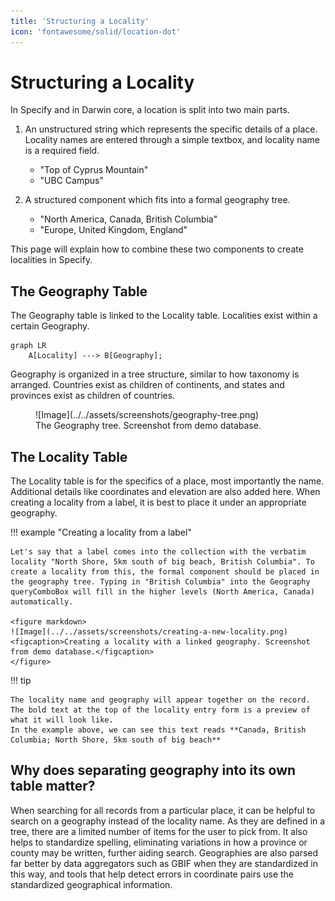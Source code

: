 ```yaml
---
title: 'Structuring a Locality'
icon: 'fontawesome/solid/location-dot'
---
```


# Structuring a Locality

In Specify and in Darwin core, a location is split into two main parts.

1. An unstructured string which represents the specific details of a place. Locality names are entered through a simple textbox, and locality name is a required field.

    - "Top of Cyprus Mountain"
    - "UBC Campus"

2. A structured component which fits into a formal geography tree.

    - "North America, Canada, British Columbia"
    - "Europe, United Kingdom, England"

This page will explain how to combine these two components to create localities in Specify.

## The Geography Table

The Geography table is linked to the Locality table. Localities exist within a certain Geography.

```mermaid
graph LR
    A[Locality] ---> B[Geography];
```

Geography is organized in a tree structure, similar to how taxonomy is arranged. Countries exist as children of continents, and states and provinces exist as children of countries.

<figure markdown>
  ![Image](../../assets/screenshots/geography-tree.png)
  <figcaption>The Geography tree. Screenshot from demo database.</figcaption>
</figure>

## The Locality Table

The Locality table is for the specifics of a place, most importantly the name. Additional details like coordinates and elevation are also added here. When creating a locality from a label, it is best to place it under an appropriate geography.

!!! example "Creating a locality from a label"

    Let's say that a label comes into the collection with the verbatim locality "North Shore, 5km south of big beach, British Columbia". To create a locality from this, the formal component should be placed in the geography tree. Typing in "British Columbia" into the Geography queryComboBox will fill in the higher levels (North America, Canada) automatically.

    <figure markdown>
    ![Image](../../assets/screenshots/creating-a-new-locality.png)
    <figcaption>Creating a locality with a linked geography. Screenshot from demo database.</figcaption>
    </figure>

!!! tip

    The locality name and geography will appear together on the record. The bold text at the top of the locality entry form is a preview of what it will look like. 
    In the example above, we can see this text reads **Canada, British Columbia; North Shore, 5km south of big beach**

## Why does separating geography into its own table matter?

When searching for all records from a particular place, it can be helpful to search on a geography instead of the locality name. As they are defined in a tree, there are a limited number of items for the user to pick from. It also helps to standardize spelling, eliminating variations in how a province or county may be written, further aiding search. Geographies are also parsed far better by data aggregators such as GBIF when they are standardized in this way, and tools that help detect errors in coordinate pairs use the standardized geographical information.

